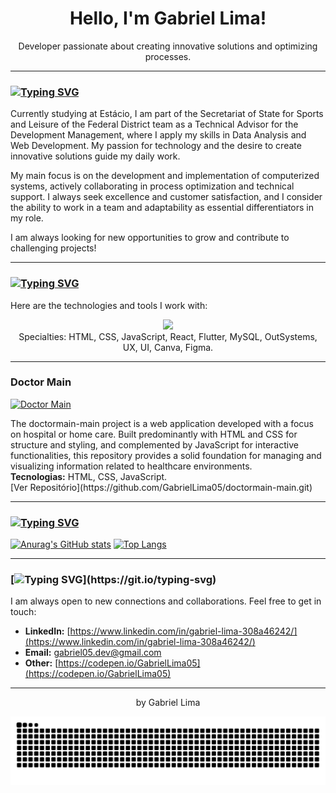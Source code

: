 <div align="center">
  <h1>Hello, I'm Gabriel Lima! </h1>
  <p>Developer passionate about creating innovative solutions and optimizing processes.</p>
</div>

---

### [![Typing SVG](https://readme-typing-svg.demolab.com?font=Fira+Code&weight=600&size=19&pause=1000&color=F7F7F7&width=435&lines=%F0%9F%9A%80+About+Me)](https://git.io/typing-svg)

Currently studying at Estácio, I am part of the Secretariat of State for Sports and Leisure of the Federal District team as a Technical Advisor for the Development Management, where I apply my skills in Data Analysis and Web Development. My passion for technology and the desire to create innovative solutions guide my daily work.

My main focus is on the development and implementation of computerized systems, actively collaborating in process optimization and technical support. I always seek excellence and customer satisfaction, and I consider the ability to work in a team and adaptability as essential differentiators in my role.

I am always looking for new opportunities to grow and contribute to challenging projects!

---

### [![Typing SVG](https://readme-typing-svg.demolab.com?font=Fira+Code&weight=600&size=19&pause=1000&color=F7F7F7&width=435&lines=%F0%9F%9B%A0%EF%B8%8F+My+Skills+and+Tools)](https://git.io/typing-svg)

Here are the technologies and tools I work with:

<p align="center">
  <img src="https://skillicons.dev/icons?i=html,css,js,react,flutter,mysql,figma,git,github,vscode" />
  <br>
  Specialties: HTML, CSS, JavaScript, React, Flutter, MySQL, OutSystems, UX, UI, Canva, Figma.
</p>

---

### **Doctor Main**
<p>
  <a href="https://github.com/GabrielLima05/doctormain-main">
    <img src="blob:https://gemini.google.com/248ded3f-559a-491f-af4d-f04854dd4b46" alt="Doctor Main" width="400">
  </a>
</p>
<p>The doctormain-main project is a web application developed with a focus on hospital or home care. Built predominantly with HTML and CSS for structure and styling, and complemented by JavaScript for interactive functionalities, this repository provides a solid foundation for managing and visualizing information related to healthcare environments.
  <br><strong>Tecnologias:</strong> HTML, CSS, JavaScript.
  <br>[Ver Repositório](https://github.com/GabrielLima05/doctormain-main.git) 
</p>

---

### [![Typing SVG](https://readme-typing-svg.demolab.com?font=Fira+Code&weight=600&size=19&pause=1000&color=F7F7F7&width=435&lines=%F0%9F%93%8A+My+GitHub+Stats)](https://git.io/typing-svg)

[![Anurag's GitHub stats](https://github-readme-stats.vercel.app/api?username=GabrielLima05&show_icons=true&theme=dark)](https://github.com/anuraghazra/github-readme-stats)
[![Top Langs](https://github-readme-stats.vercel.app/api/top-langs/?username=GabrielLima05&layout=compact&theme=dark)](https://github.com/anuraghazra/github-readme-stats)

---

### [![Typing SVG](https://readme-typing-svg.demolab.com?font=Fira+Code&weight=600&size=19&pause=1000&color=F7F7F7&width=435&lines=%F0%9F%92%ACLet's+Connect!)](https://git.io/typing-svg)

I am always open to new connections and collaborations. Feel free to get in touch:

* **LinkedIn:** [https://www.linkedin.com/in/gabriel-lima-308a46242/](https://www.linkedin.com/in/gabriel-lima-308a46242/)
* **Email:** [gabriel05.dev@gmail.com](mailto:gabriel05.dev@gmail.com)
* **Other:** [https://codepen.io/GabrielLima05](https://codepen.io/GabrielLima05)

---

<p align="center">by Gabriel Lima</p>

<picture align="center">
  <source media="(prefers-color-scheme: dark)" srcset="https://raw.githubusercontent.com/GabrielLima05/GabrielLima05/output/github-contribution-grid-snake-dark.svg">
  <source media="(prefers-color-scheme: light)" srcset="https://raw.githubusercontent.com/GabrielLima05/GabrielLima05/output/github-contribution-grid-snake-dark.svg">
  <img align="center" alt="github contribution grid snake animation" src="https://raw.githubusercontent.com/GabrielLima05/GabrielLima05/output/github-contribution-grid-snake.svg">
</picture>
